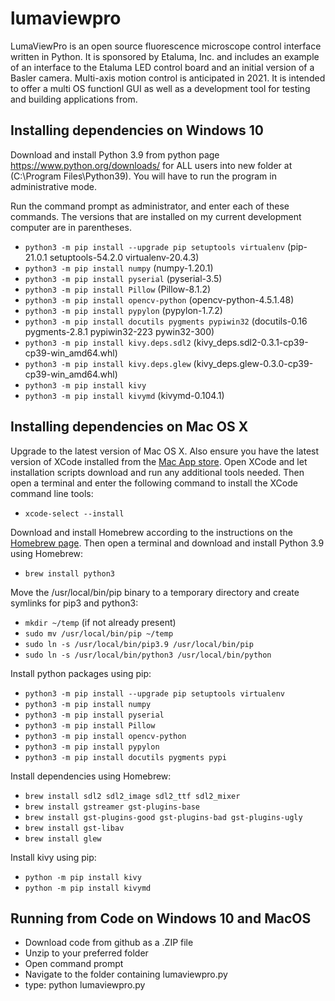 # lumaviewpro
LumaViewPro is an open source fluorescence microscope control interface written in Python.  It is sponsored by Etaluma, Inc. and includes an example of an interface to the Etaluma LED control board and an initial version of a Basler camera.  Multi-axis motion control is anticipated in 2021. It is intended to offer a multi OS functionl GUI as well as a development tool for testing and building applications from.


## Installing dependencies on Windows 10
Download and install Python 3.9 from python page https://www.python.org/downloads/ for ALL users into new folder at (C:\Program Files\Python39). You will have to run the program in administrative mode.

Run the command prompt as administrator, and enter each of these commands. The versions that are installed on my current development computer are in parentheses.

* `python3 -m pip install --upgrade pip setuptools virtualenv` (pip-21.0.1 setuptools-54.2.0 virtualenv-20.4.3)
* `python3 -m pip install numpy` (numpy-1.20.1)
* `python3 -m pip install pyserial` (pyserial-3.5)
* `python3 -m pip install Pillow` (Pillow-8.1.2)
* `python3 -m pip install opencv-python` (opencv-python-4.5.1.48)
* `python3 -m pip install pypylon` (pypylon-1.7.2)
* `python3 -m pip install docutils pygments pypiwin32` (docutils-0.16 pygments-2.8.1 pypiwin32-223 pywin32-300)
* `python3 -m pip install kivy.deps.sdl2` (kivy_deps.sdl2-0.3.1-cp39-cp39-win_amd64.whl)
* `python3 -m pip install kivy.deps.glew` (kivy_deps.glew-0.3.0-cp39-cp39-win_amd64.whl)
* `python3 -m pip install kivy`
* `python3 -m pip install kivymd` (kivymd-0.104.1)


## Installing dependencies on Mac OS X
Upgrade to the latest version of Mac OS X.  Also ensure you have the latest version of XCode installed from the [Mac App store](https://apps.apple.com/us/app/xcode/id497799835?mt=12).  Open XCode and let installation scripts download and run any additional tools needed.  Then open a terminal and enter the following command to install the XCode command line tools:

- `xcode-select --install` 

Download and install Homebrew according to the instructions on the [Homebrew page](https://brew.sh).  Then open a terminal and download and install Python 3.9 using Homebrew:

- `brew install python3`

Move the /usr/local/bin/pip binary to a temporary directory and create symlinks for pip3 and python3:

* `mkdir ~/temp` (if not already present)
* `sudo mv /usr/local/bin/pip ~/temp`
* `sudo ln -s /usr/local/bin/pip3.9 /usr/local/bin/pip`
* `sudo ln -s /usr/local/bin/python3 /usr/local/bin/python`

Install python packages using pip:
* `python3 -m pip install --upgrade pip setuptools virtualenv`
* `python3 -m pip install numpy`
* `python3 -m pip install pyserial`
* `python3 -m pip install Pillow`
* `python3 -m pip install opencv-python`
* `python3 -m pip install pypylon`
* `python3 -m pip install docutils pygments pypi`

Install dependencies using Homebrew:

* `brew install sdl2 sdl2_image sdl2_ttf sdl2_mixer`
* `brew install gstreamer gst-plugins-base`
* `brew install gst-plugins-good gst-plugins-bad gst-plugins-ugly`
* `brew install gst-libav`
* `brew install glew`

Install kivy using pip:
* `python -m pip install kivy`
* `python -m pip install kivymd`

## Running from Code on Windows 10 and MacOS

* Download code from github as a .ZIP file
* Unzip to your preferred folder
* Open command prompt
* Navigate to the folder containing lumaviewpro.py
* type: python lumaviewpro.py
